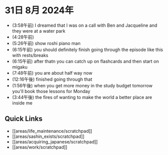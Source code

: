 # 31日 8月 2024年
- (3:58午前) I dreamed that I was on a call with Ben and Jacqueline and they were at a water park
- (4:28午前) 
- (5:26午前) show roshi piano man
- (6:15午前) you should definitely finish going through the episode like this with rests/breaks
- (6:15午前) after thatn you can catch up on flashcards and then start on migaku
- (7:48午前) you are about half way now
- (12:16午後) finished going through that
- (1:56午後) when you get more money in the study budget tomorrow you'll book those lessons for Monday
- (3:44午後) the fires of wanting to make the world a better place are inside me







 



## Quick Links
- [[areas/life_maintenance/scratchpad]]
- [[areas/sashin_exists/scratchpad]]
- [[areas/acquiring_japanese/scratchpad]]
- [[areas/work/scratchpad]]
